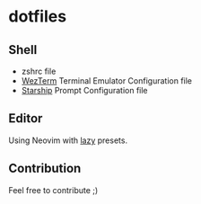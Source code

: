 # dotfiles

## Shell

- zshrc file
- [WezTerm](https://github.com/wez/wezterm) Terminal Emulator Configuration file
- [Starship](https://starship.rs/) Prompt Configuration file

## Editor

Using Neovim with [lazy](ttps://www.lazyvim.org/) presets.

## Contribution

Feel free to contribute ;)
